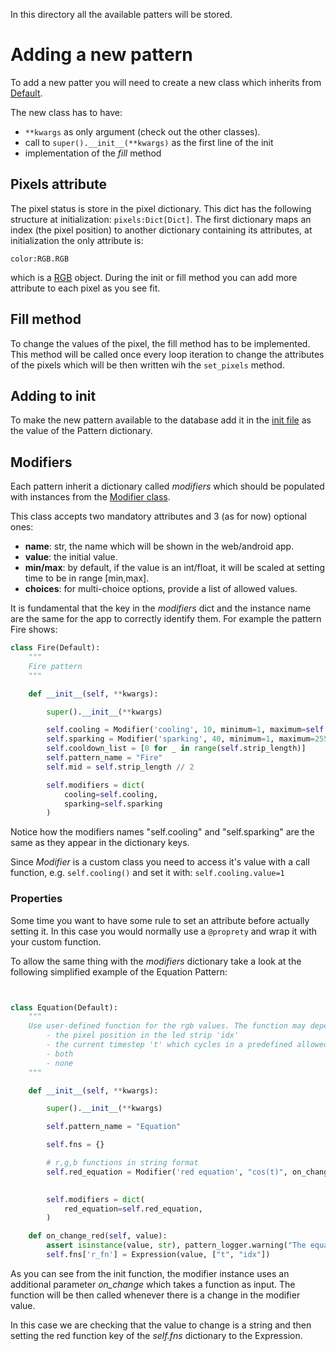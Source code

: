 In this directory all the available patters will be stored.

# Adding a new pattern
To add a new patter you will need to create a new class which inherits from [Default](default.py).

The new class has to have:
- `**kwargs` as only argument (check out the other classes).
- call to `super().__init__(**kwargs)` as the first line of the init
- implementation of the _fill_ method

## Pixels attribute
The pixel status is store in the pixel dictionary.
This dict has the following structure at initialization: `pixels:Dict[Dict]`.
The first dictionary maps an index (the pixel position) to another dictionary containing its attributes, at initialization the only attribute is:

`color:RGB.RGB`

which is a [RGB](/src/rgb.py) object. During the init or fill method you can add more attribute to each pixel as you see fit.

## Fill method
To change the values of the pixel, the fill method has to be implemented. This method will be called once every loop 
iteration to change the attributes of the pixels which will be then written wih the `set_pixels` method.

## Adding to init
To make the new pattern available to the database add it in the [init file](__init__.py) as the value of the Pattern dictionary. 


## Modifiers
Each pattern inherit a dictionary called _modifiers_  which should be populated with instances from the [Modifier class](utils/modifier.py).

This class accepts two mandatory attributes and 3 (as for now) optional ones:
- __name__: str, the name which will be shown in the web/android app.
- __value__: the initial value.
- __min/max__: by default, if the value is an int/float, it will be scaled at setting time to be in range [min,max].
- __choices__: for multi-choice options, provide a list of allowed values. 

It is fundamental that the key in the _modifiers_ dict and the instance name are the same for the app to correctly identify them.
For example the pattern Fire shows:

```python
class Fire(Default):
    """
    Fire pattern
    """

    def __init__(self, **kwargs):

        super().__init__(**kwargs)

        self.cooling = Modifier('cooling', 10, minimum=1, maximum=self.strip_length)
        self.sparking = Modifier('sparking', 40, minimum=1, maximum=255)
        self.cooldown_list = [0 for _ in range(self.strip_length)]
        self.pattern_name = "Fire"
        self.mid = self.strip_length // 2

        self.modifiers = dict(
            cooling=self.cooling,
            sparking=self.sparking
        )

```

Notice how the modifiers names "self.cooling" and "self.sparking" are the same as they appear in the dictionary keys.

Since _Modifier_ is a custom class you need to access it's value with a call function, e.g. `self.cooling()` and set it with: `self.cooling.value=1`


### Properties
Some time you want to have some rule to set an attribute before actually setting it. In this case you would normally use a `@proprety` and wrap it with your custom function. 

To allow the same thing with the _modifiers_ dictionary take a look at the following simplified example of the Equation Pattern:

```python


class Equation(Default):
    """
    Use user-defined function for the rgb values. The function may depend on :
        - the pixel position in the led strip 'idx'
        - the current timestep 't' which cycles in a predefined allowed range.
        - both
        - none
    """

    def __init__(self, **kwargs):

        super().__init__(**kwargs)

        self.pattern_name = "Equation"

        self.fns = {}

        # r,g,b functions in string format
        self.red_equation = Modifier('red equation', "cos(t)", on_change=self.on_change_red)

       
        self.modifiers = dict(
            red_equation=self.red_equation,
        )

    def on_change_red(self, value):
        assert isinstance(value, str), pattern_logger.warning("The equation value is not a string")
        self.fns['r_fn'] = Expression(value, ["t", "idx"])


```

As you can see from the init function, the modifier instance uses an additional parameter _on_change_ which takes a function as input. 
The function will be then called whenever there is a change in the modifier value.

In this case we are checking that the value to change is a string and then setting the red function key of the _self.fns_ dictionary to the Expression.






















